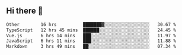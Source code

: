 ## Hi there 👋

<!--START_SECTION:waka-->

```txt
Other        16 hrs          ███████▓░░░░░░░░░░░░░░░░░   30.67 %
TypeScript   12 hrs 45 mins  ██████░░░░░░░░░░░░░░░░░░░   24.45 %
Vue.js       6 hrs 14 mins   ███░░░░░░░░░░░░░░░░░░░░░░   11.97 %
JavaScript   6 hrs 11 mins   ███░░░░░░░░░░░░░░░░░░░░░░   11.88 %
Markdown     3 hrs 49 mins   ██░░░░░░░░░░░░░░░░░░░░░░░   07.34 %
```

<!--END_SECTION:waka-->
